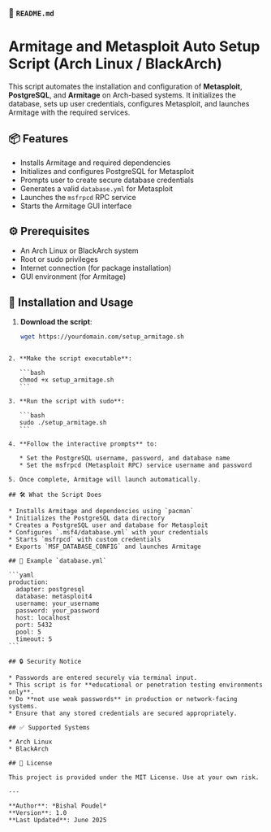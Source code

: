 
### 📄 `README.md`

# Armitage and Metasploit Auto Setup Script (Arch Linux / BlackArch)

This script automates the installation and configuration of **Metasploit**, **PostgreSQL**, and **Armitage** on Arch-based systems. It initializes the database, sets up user credentials, configures Metasploit, and launches Armitage with the required services.

## 📦 Features

- Installs Armitage and required dependencies
- Initializes and configures PostgreSQL for Metasploit
- Prompts user to create secure database credentials
- Generates a valid `database.yml` for Metasploit
- Launches the `msfrpcd` RPC service
- Starts the Armitage GUI interface

## ⚙️ Prerequisites

- An Arch Linux or BlackArch system
- Root or sudo privileges
- Internet connection (for package installation)
- GUI environment (for Armitage)

## 🚀 Installation and Usage

1. **Download the script**:
   ```bash
   wget https://yourdomain.com/setup_armitage.sh
````

2. **Make the script executable**:

   ```bash
   chmod +x setup_armitage.sh
   ```

3. **Run the script with sudo**:

   ```bash
   sudo ./setup_armitage.sh
   ```

4. **Follow the interactive prompts** to:

   * Set the PostgreSQL username, password, and database name
   * Set the msfrpcd (Metasploit RPC) service username and password

5. Once complete, Armitage will launch automatically.

## 🛠 What the Script Does

* Installs Armitage and dependencies using `pacman`
* Initializes the PostgreSQL data directory
* Creates a PostgreSQL user and database for Metasploit
* Configures `.msf4/database.yml` with your credentials
* Starts `msfrpcd` with custom credentials
* Exports `MSF_DATABASE_CONFIG` and launches Armitage

## 📁 Example `database.yml`

```yaml
production:
  adapter: postgresql
  database: metasploit4
  username: your_username
  password: your_password
  host: localhost
  port: 5432
  pool: 5
  timeout: 5
```

## 🔒 Security Notice

* Passwords are entered securely via terminal input.
* This script is for **educational or penetration testing environments only**.
* Do **not use weak passwords** in production or network-facing systems.
* Ensure that any stored credentials are secured appropriately.

## ✅ Supported Systems

* Arch Linux
* BlackArch

## 📄 License

This project is provided under the MIT License. Use at your own risk.

---

**Author**: *Bishal Poudel*
**Version**: 1.0
**Last Updated**: June 2025


